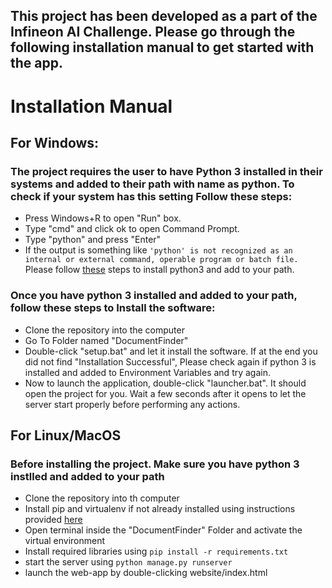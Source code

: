 ## This project has been developed as a part of the Infineon AI Challenge. Please go through the following installation manual to get started with the app.
# Installation Manual
## For Windows:
### The project requires the user to have Python 3 installed in their systems and added to their path with name as python. To check if your system has this setting Follow these steps:
- Press Windows+R to open "Run" box.
- Type "cmd" and click ok to open Command Prompt.
- Type "python" and press "Enter"
- If the output is something like `'python' is not recognized as an internal or external command, operable program or batch file.` Please follow [these](https://phoenixnap.com/kb/how-to-install-python-3-windows) steps to install python3 and add to your path.
### Once you have python 3 installed and added to your path, follow these steps to Install the software:
- Clone the repository into the computer
- Go To Folder named "DocumentFinder"
- Double-click "setup.bat" and let it install the software. If at the end you did not find "Installation Successful", Please check again if python 3 is installed and added to Environment Variables and try again.
- Now to launch the application, double-click "launcher.bat". It should open the project for you. Wait a few seconds after it opens to let the server start properly before performing any actions.
## For Linux/MacOS
### Before installing the project. Make sure you have python 3 instlled and added to your path
- Clone the repository into th computer
- Install pip and virtualenv if not already installed using instructions provided [here](https://www.codingforentrepreneurs.com/blog/install-django-on-mac-or-linux)
- Open terminal inside the "DocumentFinder" Folder and activate the virtual environment
- Install required libraries using `pip install -r requirements.txt`
- start the server using `python manage.py runserver`
- launch the web-app by double-clicking website/index.html
